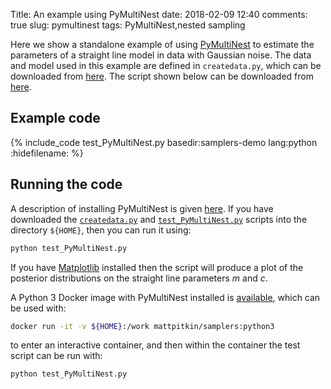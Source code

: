 Title: An example using PyMultiNest
date: 2018-02-09 12:40
comments: true
slug: pymultinest
tags: PyMultiNest,nested sampling

<!-- PELICAN_BEGIN_SUMMARY -->
Here we show a standalone example of using [PyMultiNest](http://johannesbuchner.github.io/PyMultiNest/) to
estimate the parameters of a straight line model in data with Gaussian noise. The
data and model used in this example are defined in `createdata.py`, which can be downloaded
from [here](http://mattpitkin.github.io/samplers-demo/downloads/code/createdata.py). The
script shown below can be downloaded from [here](http://mattpitkin.github.io/samplers-demo/downloads/code/test_PyMultiNest.py).
<!-- PELICAN_END_SUMMARY -->

## Example code

{% include_code test_PyMultiNest.py basedir:samplers-demo lang:python :hidefilename: %}

## Running the code

A description of installing PyMultiNest is given [here](http://mattpitkin.github.io/samplers-demo/pages/samplers-samplers-everywhere/#PyMultiNest). If you have downloaded the [`createdata.py`](http://mattpitkin.github.io/samplers-demo/downloads/code/createdata.py) and [`test_PyMultiNest.py`](http://mattpitkin.github.io/samplers-demo/downloads/code/test_PyMultiNest.py) scripts into the directory `${HOME}`, then you can run it using:

```bash
python test_PyMultiNest.py
```

If you have [Matplotlib](https://matplotlib.org/) installed then the script will produce a plot of the posterior distributions
on the straight line parameters $m$ and $c$.

A Python 3 Docker image with PyMultiNest installed is
[available](https://hub.docker.com/r/mattpitkin/samplers/tags/), which can be used with:

```bash
docker run -it -v ${HOME}:/work mattpitkin/samplers:python3
```

to enter an interactive container, and then within the container the test script can be run with:

```bash
python test_PyMultiNest.py
```
